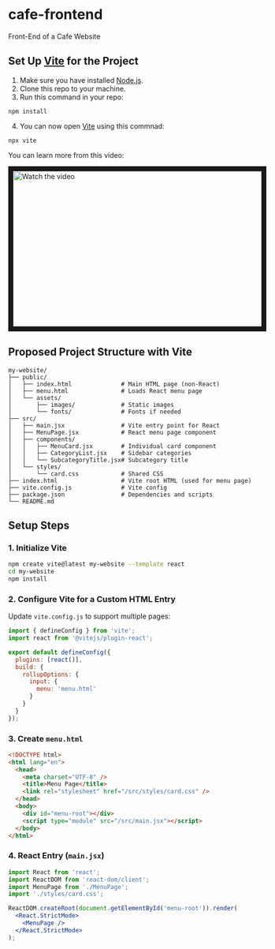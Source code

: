 # cafe-frontend
Front-End of a Cafe Website

## Set Up [Vite](https://github.com/vitejs/vite) for the Project
1. Make sure you have installed [Node.js](https://github.com/nodejs/node).
2. Clone this repo to your machine.
3. Run this command in your repo:
  ```shell
  npm install
  ```
4. You can now open [Vite](https://github.com/vitejs/vite) using this commnad:
  ```shell
  npx vite
  ```

You can learn more from this video:

<a href="http://www.youtube.com/watch?feature=player_embedded&v=vj8KSZjPTUU" target="_blank">
 <img src="https://i.ytimg.com/vi/vj8KSZjPTUU/maxresdefault.jpg" alt="Watch the video" width="560" height="315" border="10" />
</a>

## Proposed Project Structure with Vite

```
my-website/
├── public/
│   ├── index.html              # Main HTML page (non-React)
│   ├── menu.html               # Loads React menu page
│   └── assets/
│       ├── images/             # Static images
│       └── fonts/              # Fonts if needed
├── src/
│   ├── main.jsx                # Vite entry point for React
│   ├── MenuPage.jsx            # React menu page component
│   ├── components/
│   │   ├── MenuCard.jsx        # Individual card component
│   │   ├── CategoryList.jsx    # Sidebar categories
│   │   └── SubcategoryTitle.jsx# Subcategory title
│   └── styles/
│       └── card.css            # Shared CSS
├── index.html                  # Vite root HTML (used for menu page)
├── vite.config.js              # Vite config
├── package.json                # Dependencies and scripts
└── README.md
```

## Setup Steps

### 1. **Initialize Vite**

```bash
npm create vite@latest my-website --template react
cd my-website
npm install
```

### 2. **Configure Vite for a Custom HTML Entry**

Update `vite.config.js` to support multiple pages:

```js
import { defineConfig } from 'vite';
import react from '@vitejs/plugin-react';

export default defineConfig({
  plugins: [react()],
  build: {
    rollupOptions: {
      input: {
        menu: 'menu.html'
      }
    }
  }
});
```

### 3. **Create `menu.html`**

```html
<!DOCTYPE html>
<html lang="en">
  <head>
    <meta charset="UTF-8" />
    <title>Menu Page</title>
    <link rel="stylesheet" href="/src/styles/card.css" />
  </head>
  <body>
    <div id="menu-root"></div>
    <script type="module" src="/src/main.jsx"></script>
  </body>
</html>
```

### 4. **React Entry (`main.jsx`)**

```jsx
import React from 'react';
import ReactDOM from 'react-dom/client';
import MenuPage from './MenuPage';
import './styles/card.css';

ReactDOM.createRoot(document.getElementById('menu-root')).render(
  <React.StrictMode>
    <MenuPage />
  </React.StrictMode>
);
```
